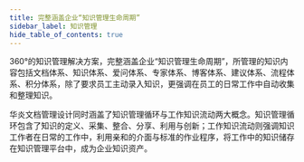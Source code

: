 ```yaml
---
title: 完整涵盖企业“知识管理生命周期”
sidebar_label: 知识管理
hide_table_of_contents: true
---
```


360°的知识管理解决方案，完整涵盖企业“知识管理生命周期”，所管理的知识内容包括文档体系、知识体系、爱问体系、专家体系、博客体系、建议体系、流程体系、积分体系，除了要求员工主动录入知识，更强调在员工的日常工作中自动收集和整理知识。

华炎文档管理设计同时涵盖了知识管理循环与工作知识流动两大概念。知识管理循环包含了知识的定义、采集、整合、分享、利用与创新；工作知识流动则强调知识工作者在日常的工作中，利用亲和的介面与标准的作业程序，将工作中的知识储存在知识管理平台中，成为企业知识资产。
